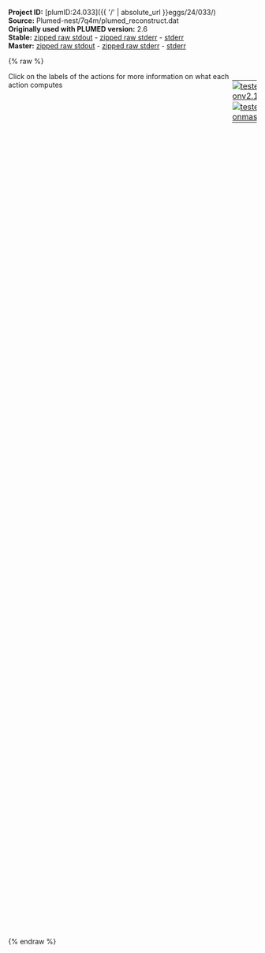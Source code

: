 **Project ID:** [plumID:24.033]({{ '/' | absolute_url }}eggs/24/033/)  
**Source:** Plumed-nest/7q4m/plumed_reconstruct.dat  
**Originally used with PLUMED version:** 2.6  
**Stable:** [zipped raw stdout](plumed_reconstruct.dat.plumed.stdout.txt.zip) - [zipped raw stderr](plumed_reconstruct.dat.plumed.stderr.txt.zip) - [stderr](plumed_reconstruct.dat.plumed.stderr)  
**Master:** [zipped raw stdout](plumed_reconstruct.dat.plumed_master.stdout.txt.zip) - [zipped raw stderr](plumed_reconstruct.dat.plumed_master.stderr.txt.zip) - [stderr](plumed_reconstruct.dat.plumed_master.stderr)  

{% raw %}
<div style="width: 100%; float:left">
<div style="width: 90%; float:left" id="value_details_data/Plumed-nest/7q4m/plumed_reconstruct.dat"> Click on the labels of the actions for more information on what each action computes </div>
<div style="width: 10%; float:left"><table><tr><td style="padding:1px"><a href="plumed_reconstruct.dat.plumed.stderr"><img src="https://img.shields.io/badge/v2.10-passing-green.svg" alt="tested onv2.10" /></a></td></tr><tr><td style="padding:1px"><a href="plumed_reconstruct.dat.plumed_master.stderr"><img src="https://img.shields.io/badge/master-passing-green.svg" alt="tested onmaster" /></a></td></tr></table></div></div>
<pre style="width=97%;">
<span style="color:blue" class="comment">#RESTART</span>
<span class="plumedtooltip" style="color:green">MOLINFO<span class="right">This command is used to provide information on the molecules that are present in your system. <a href="https://www.plumed.org/doc-master/user-doc/html/_m_o_l_i_n_f_o.html" style="color:green">More details</a><i></i></span></span> <span class="plumedtooltip">STRUCTURE<span class="right">a file in pdb format containing a reference structure<i></i></span></span>=structure_renumbered.pdb

<span style="color:blue" class="comment"># define all heavy atoms using GROMACS index file</span>
<span style="display:none;" id="data/Plumed-nest/7q4m/plumed_reconstruct.dat">The MOLINFO action with label <b></b> calculates something</span><b name="data/Plumed-nest/7q4m/plumed_reconstruct.datprotein" onclick='showPath("data/Plumed-nest/7q4m/plumed_reconstruct.dat","data/Plumed-nest/7q4m/plumed_reconstruct.datprotein","data/Plumed-nest/7q4m/plumed_reconstruct.datprotein","violet")'>protein</b><span style="display:none;" id="data/Plumed-nest/7q4m/plumed_reconstruct.datprotein">The GROUP action with label <b>protein</b> calculates the following quantities:<table  align="center" frame="void" width="95%" cellpadding="5%"><tr><td width="5%"><b> Quantity </b>  </td><td width="5%"><b> Type </b>  </td><td><b> Description </b> </td></tr><tr><td width="5%">protein</td><td width="5%"><font color="violet">atoms</font></td><td>indices of atoms specified in GROUP</td></tr></table></span>: <span class="plumedtooltip" style="color:green">GROUP<span class="right">Define a group of atoms so that a particular list of atoms can be referenced with a single label in definitions of CVs or virtual atoms. <a href="https://www.plumed.org/doc-master/user-doc/html/_g_r_o_u_p.html" style="color:green">More details</a><i></i></span></span> <span class="plumedtooltip">NDX_FILE<span class="right">the name of index file (gromacs syntax)<i></i></span></span>=index.ndx <span class="plumedtooltip">NDX_GROUP<span class="right">the name of the group to be imported (gromacs syntax) - first group found is used by default<i></i></span></span>=Protein

<span style="color:blue" class="comment"># make protein whole</span>
<span class="plumedtooltip" style="color:green">WHOLEMOLECULES<span class="right">This action is used to rebuild molecules that can become split by the periodic boundary conditions. <a href="https://www.plumed.org/doc-master/user-doc/html/_w_h_o_l_e_m_o_l_e_c_u_l_e_s.html" style="color:green">More details</a><i></i></span></span> <span class="plumedtooltip">ENTITY0<span class="right">the atoms that make up a molecule that you wish to align<i></i></span></span>=1-627 <span class="plumedtooltip">ENTITY1<span class="right">the atoms that make up a molecule that you wish to align<i></i></span></span>=628-1254 <span class="plumedtooltip">ENTITY2<span class="right">the atoms that make up a molecule that you wish to align<i></i></span></span>=1255-1881 <span class="plumedtooltip">ENTITY3<span class="right">the atoms that make up a molecule that you wish to align<i></i></span></span>=1882-2508 <span class="plumedtooltip">ENTITY4<span class="right">the atoms that make up a molecule that you wish to align<i></i></span></span>=2509-3135 <span class="plumedtooltip">ENTITY5<span class="right">the atoms that make up a molecule that you wish to align<i></i></span></span>=3136-3762 <span class="plumedtooltip">ENTITY6<span class="right">the atoms that make up a molecule that you wish to align<i></i></span></span>=3763-4389 <span class="plumedtooltip">ENTITY7<span class="right">the atoms that make up a molecule that you wish to align<i></i></span></span>=4390-5016 <span class="plumedtooltip">ENTITY8<span class="right">the atoms that make up a molecule that you wish to align<i></i></span></span>=5017-5643 <span class="plumedtooltip">ENTITY9<span class="right">the atoms that make up a molecule that you wish to align<i></i></span></span>=5644-6270 <span class="plumedtooltip">ENTITY10<span class="right">the atoms that make up a molecule that you wish to align<i></i></span></span>=6271-6897 <span class="plumedtooltip">ENTITY11<span class="right">the atoms that make up a molecule that you wish to align<i></i></span></span>=6898-7524 <span class="plumedtooltip">ENTITY12<span class="right">the atoms that make up a molecule that you wish to align<i></i></span></span>=7525-8151 <span class="plumedtooltip">ENTITY13<span class="right">the atoms that make up a molecule that you wish to align<i></i></span></span>=8152-8778 <span class="plumedtooltip">ENTITY14<span class="right">the atoms that make up a molecule that you wish to align<i></i></span></span>=8779-9405 <span class="plumedtooltip">ENTITY15<span class="right">the atoms that make up a molecule that you wish to align<i></i></span></span>=9406-10032 <span class="plumedtooltip">ENTITY16<span class="right">the atoms that make up a molecule that you wish to align<i></i></span></span>=10033-10659 <span class="plumedtooltip">ENTITY17<span class="right">the atoms that make up a molecule that you wish to align<i></i></span></span>=10660-11286 <span class="plumedtooltip">ENTITY18<span class="right">the atoms that make up a molecule that you wish to align<i></i></span></span>=11287-11913 <span class="plumedtooltip">ENTITY19<span class="right">the atoms that make up a molecule that you wish to align<i></i></span></span>=11914-12540 <span class="plumedtooltip">ENTITY20<span class="right">the atoms that make up a molecule that you wish to align<i></i></span></span>=12541-13167 <span class="plumedtooltip">ENTITY21<span class="right">the atoms that make up a molecule that you wish to align<i></i></span></span>=13168-13794 <span class="plumedtooltip">ENTITY22<span class="right">the atoms that make up a molecule that you wish to align<i></i></span></span>=13795-14421 <span class="plumedtooltip">ENTITY23<span class="right">the atoms that make up a molecule that you wish to align<i></i></span></span>=14422-15048 <span class="plumedtooltip">ADDREFERENCE<span class="right"> Define the reference position of the first atom of each entity using a PDB file<i></i></span></span>
<br/><span class="plumedtooltip" style="color:green">DUMPATOMS<span class="right">Dump selected atoms on a file. <a href="https://www.plumed.org/doc-master/user-doc/html/_d_u_m_p_a_t_o_m_s.html" style="color:green">More details</a><i></i></span></span> <span class="plumedtooltip">STRIDE<span class="right"> the frequency with which the atoms should be output<i></i></span></span>=1 <span class="plumedtooltip">FILE<span class="right">file on which to output coordinates; extension is automatically detected<i></i></span></span>=traj_7q4b.gro <span class="plumedtooltip">ATOMS<span class="right">the atom indices whose positions you would like to print out<i></i></span></span>=<b name="data/Plumed-nest/7q4m/plumed_reconstruct.datprotein">protein</b>
<span class="plumedtooltip" style="color:green">DUMPMASSCHARGE<span class="right">Dump masses and charges on a selected file. <a href="https://www.plumed.org/doc-master/user-doc/html/_d_u_m_p_m_a_s_s_c_h_a_r_g_e.html" style="color:green">More details</a><i></i></span></span> <span class="plumedtooltip">FILE<span class="right">file on which to output charges and masses<i></i></span></span>=mcfile <span class="plumedtooltip">ATOMS<span class="right">the atom indices whose charges and masses you would like to print out<i></i></span></span>=<b name="data/Plumed-nest/7q4m/plumed_reconstruct.datprotein">protein</b>
</pre>
{% endraw %}
